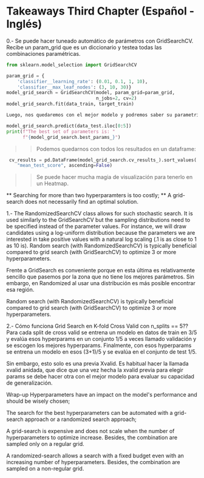 # Takeaways Third Chapter (Español - Inglés)

0.- Se puede hacer tuneado automático de parámetros con GridSearchCV. Recibe un param_grid que es un diccionario y testea todas las combinaciones paramétricas.

```python
from sklearn.model_selection import GridSearchCV

param_grid = {
    'classifier__learning_rate': (0.01, 0.1, 1, 10),
    'classifier__max_leaf_nodes': (3, 10, 30)}
model_grid_search = GridSearchCV(model, param_grid=param_grid,
                                 n_jobs=2, cv=2)
model_grid_search.fit(data_train, target_train) 

Luego, nos quedaremos con el mejor modelo y podremos saber su parametría:

model_grid_search.predict(data_test.iloc[0:5])
print(f"The best set of parameters is: "
      f"{model_grid_search.best_params_}")
```

>> Podemos quedarnos con todos los resultados en un dataframe:

```python
 cv_results = pd.DataFrame(model_grid_search.cv_results_).sort_values(
    "mean_test_score", ascending=False)
```

>> Se puede hacer mucha magia de visualización para tenerlo en un Heatmap.

** Searching for more than two hyperparamters is too costly;
** A grid-search does not necessarily find an optimal solution.

1.- The RandomizedSearchCV class allows for such stochastic search. It is used similarly to the GridSearchCV but the sampling distributions need to be specified instead of the parameter values. For instance, we will draw candidates using a log-uniform distribution because the parameters we are interested in take positive values with a natural log scaling (.1 is as close to 1 as 10 is).
Random search (with RandomizedSearchCV) is typically beneficial compared to grid search (with GridSearchCV) to optimize 3 or more hyperparameters.

Frente a GridSearch es conveniente porque en esta última es relativamente sencillo que pasemos por la zona que no tiene los mejores parámetros. Sin embargo, en Randomized al usar una distribución es más posible encontrar esa región. 

Random search (with RandomizedSearchCV) is typically beneficial compared to grid search (with GridSearchCV) to optimize 3 or more hyperparameters.

2.- Cómo funciona Grid Search en K-fold Cross Valid con n_splits == 5??
Para cada split de cross valid se entrena un modelo en datos de train en 3/5 y evalúa esos hyperparams en un conjunto 1/5 a veces llamado validación y se escogen los mejores hyperparams. Finalmente, con esos hyperparams se entrena un modelo en esos (3+1)/5  y se evalúa en el conjunto de test 1/5. 

Sin embargo, esto solo es una previa Xvalid. Es habitual hacer la llamada xvalid anidada, que dice que una vez hecha la xvalid previa para elegir params se debe hacer otra con el mejor modelo para evaluar su capacidad de generalización.


Wrap-up
Hyperparameters have an impact on the model's performance and should be wisely chosen;

The search for the best hyperparameters can be automated with a grid-search approach or a randomized search approach;

A grid-search is expensive and does not scale when the number of hyperparameters to optimize increase. Besides, the combination are sampled only on a regular grid.

A randomized-search allows a search with a fixed budget even with an increasing number of hyperparameters. Besides, the combination are sampled on a non-regular grid.